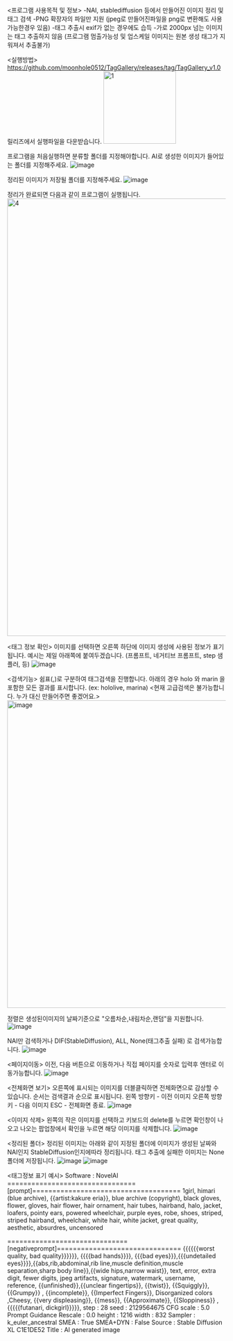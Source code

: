 <프로그램 사용목적 및 정보>
-NAI, stablediffusion 등에서 만들어진 이미지 정리 및 태그 검색
-PNG 확장자의 파일만 지원 (jpeg로 만들어진파일을 png로 변환해도 사용가능한경우 있음)
-태그 추출시 exif가 없는 경우에도 습득
-가로 2000px 넘는 이미지는 태그 추출하지 않음 (프로그램 멈출가능성 및 업스케일 이미지는 원본 생성 태그가 지워져서 추출불가)


<실행방법>
https://github.com/moonhole0512/TagGallery/releases/tag/TagGallery_v1.0
릴리즈에서 실행파일을 다운받습니다. 
<img width="167" alt="1" src="https://github.com/user-attachments/assets/6b0590f7-9424-42fb-9ee4-1dbb47174430">


프로그램을 처음실행하면 분류할 폴더를 지정해야합니다.
AI로 생성한 이미지가 들어있는 폴더를 지정해주세요.
![image](https://github.com/user-attachments/assets/05e7fc7f-cff2-49b8-8087-162a470acbc0)

정리된 이미지가 저장될 폴더를 지정해주세요.
![image](https://github.com/user-attachments/assets/7f2a8ebb-38c5-4585-9516-9f90fe0aac1d)

정리가 완료되면 다음과 같이 프로그램이 실행됩니다.
<img width="1007" alt="4" src="https://github.com/user-attachments/assets/3ce9ae85-303e-43b5-9891-061d02481029">

<태그 정보 확인>
이미지를 선택하면 오른쪽 하단에 이미지 생성에 사용된 정보가 표기됩니다. 예시는 제일 아래쪽에 붙여두겠습니다.
(프롬프트, 네거티브 프롬프트, step 샘플러, 등)
![image](https://github.com/user-attachments/assets/c6012eca-444c-4f74-b74a-856176caedea)


<검색기능>
쉼표(,)로 구분하여 태그검색을 진행합니다. 
아래의 경우 holo 와 marin 을 포함한 모든 결과를 표시합니다. (ex: hololive, marina) <현재 고급검색은 불가능합니다. 누가 대신 만들어주면 좋겠어요.>
<img width="708" alt="image" src="https://github.com/user-attachments/assets/84812f95-888d-42b3-95d6-943c0fe59563">

정렬은 생성된이미지의 날짜기준으로 "오름차순,내림차순,랜덤"을 지원합니다.
![image](https://github.com/user-attachments/assets/7c98be9e-ead7-490d-b85d-d7197b8eda4d)

NAI만 검색하거나 DIF(StableDiffusion), ALL, None(태그추출 실패) 로 검색가능합니다.
![image](https://github.com/user-attachments/assets/03d2492e-11ab-4b40-b8ca-b26871229a39)


<페이지이동>
이전, 다음 버튼으로 이동하거나 직접 페이지를 숫자로 입력후 엔터로 이동가능합니다.
![image](https://github.com/user-attachments/assets/8eeb8a58-d387-4fc8-b51c-ff0ce54567ae)


<전체화면 보기>
오른쪽에 표시되는 이미지를 더블클릭하면 전체화면으로 감상할 수 있습니다. 순서는 검색결과 순으로 표시됩니다.
왼쪽 방향키 - 이전 이미지
오른쪽 방향키 - 다음 이미지
ESC - 전체화면 종료.
![image](https://github.com/user-attachments/assets/a954e199-6626-4877-837c-1e7ea2508c6c)


<이미지 삭제>
왼쪽의 작은 이미지를 선택하고 키보드의 delete를 누르면 확인창이 나오고
나오는 팝업창에서 확인을 누르면 해당 이미지를 삭제합니다.
![image](https://github.com/user-attachments/assets/a0b5305b-672a-41b7-9400-343cd2945c3d)


<정리된 폴더>
정리된 이미지는 아래와 같이 지정된 폴더에 이미지가 생성된 날짜와 NAI인지 StableDiffusion인지에따라 정리됩니다.
태그 추출에 실패한 이미지는 None폴더에 저장됩니다.
![image](https://github.com/user-attachments/assets/7af57115-681a-49b9-ae16-64cf9293251f)
![image](https://github.com/user-attachments/assets/4bf88fa6-f09d-43c3-8d89-0d1a4d496bb4)


<태그정보 표기 예시>
Software : NovelAI
================================[prompt]=====================================
1girl, himari (blue archive), {{artist:kakure eria}}, blue archive (copyright), black gloves, flower, gloves, hair flower, hair ornament, hair tubes, hairband, halo, jacket, loafers, pointy ears, powered wheelchair, purple eyes, robe, shoes, striped, striped hairband, wheelchair, white hair, white jacket, great quality, aesthetic, absurdres, uncensored

==============================[negativeprompt]===============================
{{{{{{worst quality, bad quality}}}}}}, {{{{bad hands}}}}, {{{bad eyes}}},{{{undetailed eyes}}}},{{abs,rib,abdominal,rib line,muscle definition,muscle separation,sharp body line}},{{wide hips,narrow waist}}, text, error, extra digit, fewer digits, jpeg artifacts, signature, watermark, username, reference, {{unfinished}},{{unclear fingertips}}, {{twist}}, {{Squiggly}}, {{Grumpy}} , {{incomplete}}, {{Imperfect Fingers}}, Disorganized colors ,Cheesy, {{very displeasing}}, {{mess}}, {{Approximate}}, {{Sloppiness}} ,{{{{{futanari, dickgirl}}}}},
step : 28
seed : 2129564675
CFG scale : 5.0
Prompt Guidance Rescale : 0.0
height : 1216
width : 832
Sampler : k_euler_ancestral
SMEA : True
SMEA+DYN : False
Source : Stable Diffusion XL C1E1DE52
Title : AI generated image


